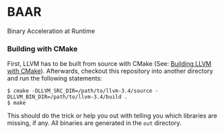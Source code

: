 BAAR
====

Binary Acceleration at Runtime

### Building with CMake

First, LLVM has to be built from source with CMake (See: [Building LLVM with CMake](http://llvm.org/docs/CMake.html)). Afterwards, checkout this repository into another directory and run the following statements:

    $ cmake -DLLVM_SRC_DIR=/path/to/llvm-3.4/source -DLLVM_BIN_DIR=/path/to/llvm-3.4/build .
    $ make

This should do the trick or help you out with telling you which libraries are missing, if any. All binaries are generated in the `out` directory.
